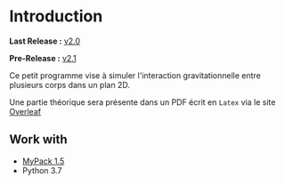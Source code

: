 # Introduction 
**Last Release :** [v2.0](https://github.com/Florian-DELRIEU/Gravitationnal-Sytem/releases/tag/v2.0)

**Pre-Release :** [v2.1](https://github.com/Florian-DELRIEU/Gravitationnal-Sytem/releases/tag/v2.1)

Ce petit programme vise à simuler l'interaction gravitationnelle entre plusieurs corps dans un plan 2D.

Une partie théorique sera présente dans un PDF écrit en `Latex` via le site [Overleaf](https://www.overleaf.com/project/5eee2914a9202b0001db3201)

## Work with
 - [MyPack 1.5](https://github.com/Florian-DELRIEU/MyPack/releases/tag/v1.5)
 - Python 3.7
